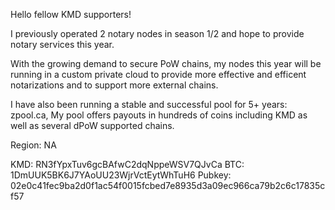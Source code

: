 Hello fellow KMD supporters!

I previously operated 2 notary nodes in season 1/2 and hope to provide notary services this year.

With the growing demand to secure PoW chains, my nodes this year will be running in a custom private cloud to provide more effective and efficent notarizations and to support more external chains.

I have also been running a stable and successful pool for 5+ years: zpool.ca, My pool offers payouts in hundreds of coins including KMD as well as several dPoW supported chains.

Region: NA

KMD: RN3fYpxTuv6gcBAfwC2dqNppeWSV7QJvCa
BTC: 1DmUUK5BK6J7YAoUU23WjrVctEytWhTuH6
Pubkey: 02e0c41fec9ba2d0f1ac54f0015fcbed7e8935d3a09ec966ca79b2c6c17835cf57
